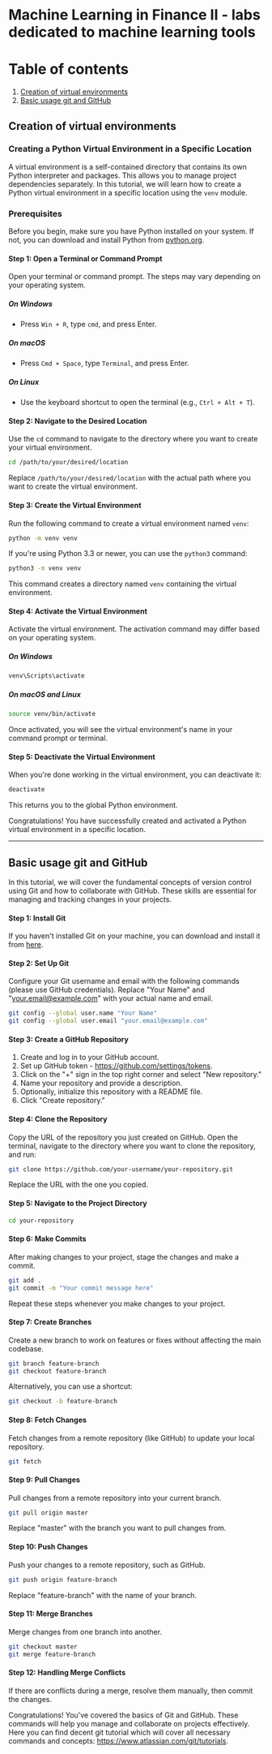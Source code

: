 # Machine Learning in Finance II - labs dedicated to machine learning tools

# Table of contents
1. [Creation of virtual environments](#venv)
2. [Basic usage git and GitHub](#git)

## Creation of virtual environments <a name="venv"></a>
### Creating a Python Virtual Environment in a Specific Location

A virtual environment is a self-contained directory that contains its own Python interpreter and packages. This allows you to manage project dependencies separately. In this tutorial, we will learn how to create a Python virtual environment in a specific location using the `venv` module.

### Prerequisites

Before you begin, make sure you have Python installed on your system. If not, you can download and install Python from [python.org](https://www.python.org/downloads/).

#### Step 1: Open a Terminal or Command Prompt

Open your terminal or command prompt. The steps may vary depending on your operating system.

##### On Windows

- Press `Win + R`, type `cmd`, and press Enter.

##### On macOS

- Press `Cmd + Space`, type `Terminal`, and press Enter.

##### On Linux

- Use the keyboard shortcut to open the terminal (e.g., `Ctrl + Alt + T`).

#### Step 2: Navigate to the Desired Location

Use the `cd` command to navigate to the directory where you want to create your virtual environment.

```bash
cd /path/to/your/desired/location
```

Replace `/path/to/your/desired/location` with the actual path where you want to create the virtual environment.

#### Step 3: Create the Virtual Environment

Run the following command to create a virtual environment named `venv`:

```bash
python -m venv venv
```

If you're using Python 3.3 or newer, you can use the `python3` command:

```bash
python3 -m venv venv
```

This command creates a directory named `venv` containing the virtual environment.

#### Step 4: Activate the Virtual Environment

Activate the virtual environment. The activation command may differ based on your operating system.

##### On Windows

```bash
venv\Scripts\activate
```

##### On macOS and Linux

```bash
source venv/bin/activate
```

Once activated, you will see the virtual environment's name in your command prompt or terminal.

#### Step 5: Deactivate the Virtual Environment

When you're done working in the virtual environment, you can deactivate it:

```bash
deactivate
```

This returns you to the global Python environment.

Congratulations! You have successfully created and activated a Python virtual environment in a specific location.

--------------------------------------------------------
## Basic usage git and GitHub <a name="git"></a>

In this tutorial, we will cover the fundamental concepts of version control using Git and how to collaborate with GitHub. These skills are essential for managing and tracking changes in your projects.

#### Step 1: Install Git

If you haven't installed Git on your machine, you can download and install it from [here](https://git-scm.com/).

#### Step 2: Set Up Git

Configure your Git username and email with the following commands (please use GitHub credentials). Replace "Your Name" and "your.email@example.com" with your actual name and email.

```bash
git config --global user.name "Your Name"
git config --global user.email "your.email@example.com"
```

#### Step 3: Create a GitHub Repository

1. Create and log in to your GitHub account.
2. Set up GitHub token - https://github.com/settings/tokens.
3. Click on the "+" sign in the top right corner and select "New repository."
4. Name your repository and provide a description.
5. Optionally, initialize this repository with a README file.
6. Click "Create repository."

#### Step 4: Clone the Repository

Copy the URL of the repository you just created on GitHub. Open the terminal, navigate to the directory where you want to clone the repository, and run:

```bash
git clone https://github.com/your-username/your-repository.git
```

Replace the URL with the one you copied.

#### Step 5: Navigate to the Project Directory

```bash
cd your-repository
```

#### Step 6: Make Commits

After making changes to your project, stage the changes and make a commit.

```bash
git add .
git commit -m "Your commit message here"
```

Repeat these steps whenever you make changes to your project.

#### Step 7: Create Branches

Create a new branch to work on features or fixes without affecting the main codebase.

```bash
git branch feature-branch
git checkout feature-branch
```

Alternatively, you can use a shortcut:

```bash
git checkout -b feature-branch
```

#### Step 8: Fetch Changes

Fetch changes from a remote repository (like GitHub) to update your local repository.

```bash
git fetch
```

#### Step 9: Pull Changes

Pull changes from a remote repository into your current branch.

```bash
git pull origin master
```

Replace "master" with the branch you want to pull changes from.

#### Step 10: Push Changes

Push your changes to a remote repository, such as GitHub.

```bash
git push origin feature-branch
```

Replace "feature-branch" with the name of your branch.

#### Step 11: Merge Branches

Merge changes from one branch into another.

```bash
git checkout master
git merge feature-branch
```

#### Step 12: Handling Merge Conflicts

If there are conflicts during a merge, resolve them manually, then commit the changes.

Congratulations! You've covered the basics of Git and GitHub. These commands will help you manage and collaborate on projects effectively.
Here you can find decent git tutorial which will cover all necessary commands and concepts: https://www.atlassian.com/git/tutorials.


